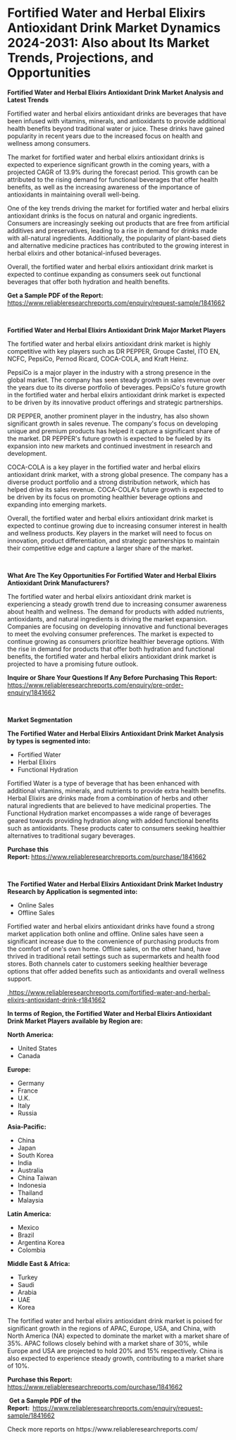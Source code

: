 <p><h1>Fortified Water and Herbal Elixirs Antioxidant Drink Market Dynamics 2024-2031: Also about Its Market Trends, Projections, and Opportunities</h1></p><p><strong>Fortified Water and Herbal Elixirs Antioxidant Drink Market Analysis and Latest Trends</strong></p>
<p><p>Fortified water and herbal elixirs antioxidant drinks are beverages that have been infused with vitamins, minerals, and antioxidants to provide additional health benefits beyond traditional water or juice. These drinks have gained popularity in recent years due to the increased focus on health and wellness among consumers.</p><p>The market for fortified water and herbal elixirs antioxidant drinks is expected to experience significant growth in the coming years, with a projected CAGR of 13.9% during the forecast period. This growth can be attributed to the rising demand for functional beverages that offer health benefits, as well as the increasing awareness of the importance of antioxidants in maintaining overall well-being.</p><p>One of the key trends driving the market for fortified water and herbal elixirs antioxidant drinks is the focus on natural and organic ingredients. Consumers are increasingly seeking out products that are free from artificial additives and preservatives, leading to a rise in demand for drinks made with all-natural ingredients. Additionally, the popularity of plant-based diets and alternative medicine practices has contributed to the growing interest in herbal elixirs and other botanical-infused beverages.</p><p>Overall, the fortified water and herbal elixirs antioxidant drink market is expected to continue expanding as consumers seek out functional beverages that offer both hydration and health benefits.</p></p>
<p><strong>Get a Sample PDF of the Report:&nbsp;</strong> <a href="https://www.reliableresearchreports.com/enquiry/request-sample/1841662">https://www.reliableresearchreports.com/enquiry/request-sample/1841662</a></p>
<p>&nbsp;</p>
<p><strong>Fortified Water and Herbal Elixirs Antioxidant Drink Major Market Players</strong></p>
<p><p>The fortified water and herbal elixirs antioxidant drink market is highly competitive with key players such as DR PEPPER, Groupe Castel, ITO EN, NCFC, PepsiCo, Pernod Ricard, COCA-COLA, and Kraft Heinz. </p><p>PepsiCo is a major player in the industry with a strong presence in the global market. The company has seen steady growth in sales revenue over the years due to its diverse portfolio of beverages. PepsiCo's future growth in the fortified water and herbal elixirs antioxidant drink market is expected to be driven by its innovative product offerings and strategic partnerships.</p><p>DR PEPPER, another prominent player in the industry, has also shown significant growth in sales revenue. The company's focus on developing unique and premium products has helped it capture a significant share of the market. DR PEPPER's future growth is expected to be fueled by its expansion into new markets and continued investment in research and development.</p><p>COCA-COLA is a key player in the fortified water and herbal elixirs antioxidant drink market, with a strong global presence. The company has a diverse product portfolio and a strong distribution network, which has helped drive its sales revenue. COCA-COLA's future growth is expected to be driven by its focus on promoting healthier beverage options and expanding into emerging markets.</p><p>Overall, the fortified water and herbal elixirs antioxidant drink market is expected to continue growing due to increasing consumer interest in health and wellness products. Key players in the market will need to focus on innovation, product differentiation, and strategic partnerships to maintain their competitive edge and capture a larger share of the market.</p></p>
<p>&nbsp;</p>
<p><strong>What Are The Key Opportunities For Fortified Water and Herbal Elixirs Antioxidant Drink Manufacturers?</strong></p>
<p><p>The fortified water and herbal elixirs antioxidant drink market is experiencing a steady growth trend due to increasing consumer awareness about health and wellness. The demand for products with added nutrients, antioxidants, and natural ingredients is driving the market expansion. Companies are focusing on developing innovative and functional beverages to meet the evolving consumer preferences. The market is expected to continue growing as consumers prioritize healthier beverage options. With the rise in demand for products that offer both hydration and functional benefits, the fortified water and herbal elixirs antioxidant drink market is projected to have a promising future outlook.</p></p>
<p><strong>Inquire or Share Your Questions If Any Before Purchasing This Report:</strong> <a href="https://www.reliableresearchreports.com/enquiry/pre-order-enquiry/1841662">https://www.reliableresearchreports.com/enquiry/pre-order-enquiry/1841662</a></p>
<p>&nbsp;</p>
<p><strong>Market Segmentation</strong></p>
<p><strong>The Fortified Water and Herbal Elixirs Antioxidant Drink Market Analysis by types is segmented into:</strong></p>
<p><ul><li>Fortified Water</li><li>Herbal Elixirs</li><li>Functional Hydration</li></ul></p>
<p><p>Fortified Water is a type of beverage that has been enhanced with additional vitamins, minerals, and nutrients to provide extra health benefits. Herbal Elixirs are drinks made from a combination of herbs and other natural ingredients that are believed to have medicinal properties. The Functional Hydration market encompasses a wide range of beverages geared towards providing hydration along with added functional benefits such as antioxidants. These products cater to consumers seeking healthier alternatives to traditional sugary beverages.</p></p>
<p><strong>Purchase this Report:&nbsp;</strong><a href="https://www.reliableresearchreports.com/purchase/1841662">https://www.reliableresearchreports.com/purchase/1841662</a></p>
<p>&nbsp;</p>
<p><strong>The Fortified Water and Herbal Elixirs Antioxidant Drink Market Industry Research by Application is segmented into:</strong></p>
<p><ul><li>Online Sales</li><li>Offline Sales</li></ul></p>
<p><p>Fortified water and herbal elixirs antioxidant drinks have found a strong market application both online and offline. Online sales have seen a significant increase due to the convenience of purchasing products from the comfort of one's own home. Offline sales, on the other hand, have thrived in traditional retail settings such as supermarkets and health food stores. Both channels cater to customers seeking healthier beverage options that offer added benefits such as antioxidants and overall wellness support.</p></p>
<p><a href="https://www.reliableresearchreports.com/fortified-water-and-herbal-elixirs-antioxidant-drink-r1841662">&nbsp;https://www.reliableresearchreports.com/fortified-water-and-herbal-elixirs-antioxidant-drink-r1841662</a></p>
<p><strong>In terms of Region, the Fortified Water and Herbal Elixirs Antioxidant Drink Market Players available by Region are:</strong></p>
<p>
    <p> <strong> North America: </strong>
        <ul>
            <li>United States</li>
            <li>Canada</li>
        </ul>
        </p> 
    <p> <strong> Europe: </strong>
        <ul>
            <li>Germany</li>
            <li>France</li>
            <li>U.K.</li>
            <li>Italy</li>
            <li>Russia</li>
        </ul>
        </p> 
    <p> <strong> Asia-Pacific: </strong>
        <ul>
            <li>China</li>
            <li>Japan</li>
            <li>South Korea</li>
            <li>India</li>
            <li>Australia</li>
            <li>China Taiwan</li>
            <li>Indonesia</li>
            <li>Thailand</li>
            <li>Malaysia</li>
        </ul>
        </p> 
    <p> <strong> Latin America: </strong>
        <ul>
            <li>Mexico</li>
            <li>Brazil</li>
            <li>Argentina Korea</li>
            <li>Colombia</li>
        </ul>
        </p> 
    <p> <strong> Middle East & Africa: </strong>
        <ul>
            <li>Turkey</li>
            <li>Saudi</li>
            <li>Arabia</li>
            <li>UAE</li>
            <li>Korea</li>
        </ul>
    </p>
    </p>
<p><p>The fortified water and herbal elixirs antioxidant drink market is poised for significant growth in the regions of APAC, Europe, USA, and China, with North America (NA) expected to dominate the market with a market share of 35%. APAC follows closely behind with a market share of 30%, while Europe and USA are projected to hold 20% and 15% respectively. China is also expected to experience steady growth, contributing to a market share of 10%.</p></p>
<p><strong>Purchase this Report: </strong><a href="https://www.reliableresearchreports.com/purchase/1841662">https://www.reliableresearchreports.com/purchase/1841662</a></p>
<p>&nbsp;<strong>Get a Sample PDF of the Report:&nbsp;&nbsp;</strong><a href="https://www.reliableresearchreports.com/enquiry/request-sample/1841662">https://www.reliableresearchreports.com/enquiry/request-sample/1841662</a></p>
<p><strong></strong></p>
<p>Check more reports on https://www.reliableresearchreports.com/</p>